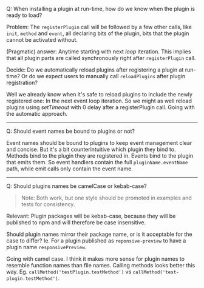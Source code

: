 Q: When installing a plugin at run-time, how do we know when the plugin is ready to load?

Problem: The `registerPlugin` call will be followed by a few other calls, like `init`, `method` and `event`, all declaring bits of the plugin, bits that the plugin cannot be activated without.

(Pragmatic) answer: Anytime starting with next _loop_ iteration. This implies that all plugin parts are called synchronously right after `registerPlugin` call.

Decide: Do we automatically reload plugins after registering a plugin at run-time? Or do we expect users to manually call `reloadPlugins` after plugin registration?

Well we already know when it's safe to reload plugins to include the newly registered one: In the next event loop iteration. So we might as well reload plugins using _setTimeout_ with 0 delay after a registerPlugin call. Going with the automatic approach.

---

Q: Should event names be bound to plugins or not?

Event names should be bound to plugins to keep event management clear and concise. But it's a bit counterintuitive which plugin they bind to. Methods bind to the plugin they are registered in. Events bind to the plugin that emits them. So event handlers contain the full `pluginName.eventName` path, while emit calls only contain the event name.

---

Q: Should plugins names be camelCase or kebab-case?

> Note: Both work, but one style should be promoted in examples and tests for consistency.

Relevant: Plugin packages will be kebab-case, because they will be published to npm and will therefore be case insensitive.

Should plugin names mirror their package name, or is it acceptable for the case to differ? Ie. For a plugin published as `reponsive-preview` to have a plugin name `responsivePreview`.

Going with camel case. I think it makes more sense for plugin names to resemble function names than file names. Calling methods looks better this way. Eg. `callMethod('testPlugin.testMethod')` vs `callMethod('test-plugin.testMethod')`.
